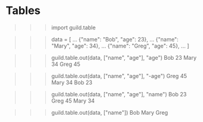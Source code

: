 # Tables

>>> import guild.table

>>> data = [
...    {"name": "Bob", "age": 23},
...    {"name": "Mary", "age": 34},
...    {"name": "Greg", "age": 45},
... ]

>>> guild.table.out(data, ["name", "age"], "age")
Bob   23
Mary  34
Greg  45

>>> guild.table.out(data, ["name", "age"], "-age")
Greg  45
Mary  34
Bob   23

>>> guild.table.out(data, ["name", "age"], "name")
Bob   23
Greg  45
Mary  34

>>> guild.table.out(data, ["name"])
Bob
Mary
Greg

